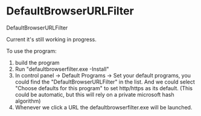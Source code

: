 # DefaultBrowserURLFilter
DefaultBrowserURLFilter

Current it's still working in progress. 

To use the program: 
1) build the program
2) Run "defaultbrowserfilter.exe -Install"
3) In control panel -> Default Programs -> Set your default programs, you could find the "DefaultBrowserURLFilter" in the list. And we could select "Choose defaults for this program" to set http/https as its default.  (This could be automatic, but this will rely on a private microsoft hash algorithm)
4) Whenever we click a URL the defaultbrowserfilter.exe will be launched. 
